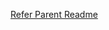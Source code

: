 [Refer Parent Readme](https://github.com/letsdocoding/cloud-identity-samples/blob/master/README.md)
